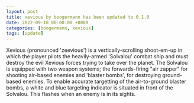 ```yaml
---
layout: post
title: xevious by boogermann has been updated to 0.1.0
date: 2022-09-10 00:00:00 +0000
categories: [boogermann, xevious]
tags: [update]
---
```

Xevious (pronounced 'zeevious') is a vertically-scrolling shoot-em-up in which the player pilots the heavily-armed 'Solvalou' combat ship and must destroy the evil Xevious forces trying to take over the planet. The Solvalou is equipped with two weapon systems; the forwards-firing "air zapper" for shooting air-based enemies and 'blaster bombs', for destroying ground-based enemies. To enable accurate targetting of the air-to-ground blaster bombs, a white and blue targeting indicator is situated in front of the Solvalou. This flashes when an enemy is in its sights.
